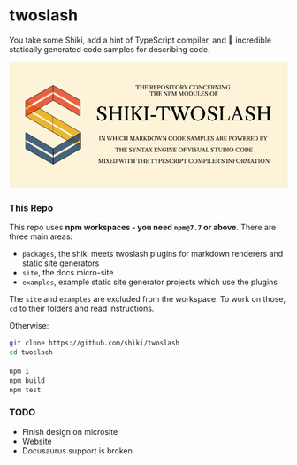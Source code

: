 # twoslash

You take some Shiki, add a hint of TypeScript compiler, and 🎉 incredible statically generated code samples for describing code.

<center><img src="./misc/repo-icon.png" /></center>

### This Repo

This repo uses **npm workspaces - you need `npm@7.7` or above**. There are three main areas:
 
 - `packages`, the shiki meets twoslash plugins for markdown renderers and static site generators
 - `site`, the docs micro-site
 - `examples`, example static site generator projects which use the plugins

The `site` and `examples` are excluded from the workspace. To work on those, `cd` to their folders and read instructions.

Otherwise:

```sh
git clone https://github.com/shiki/twoslash
cd twoslash

npm i
npm build
npm test
```

### TODO

- Finish design on microsite
- Website
- Docusaurus support is broken